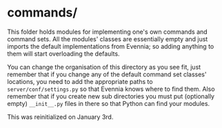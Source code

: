 # commands/

This folder holds modules for implementing one's own commands and
command sets. All the modules' classes are essentially empty and just
imports the default implementations from Evennia; so adding anything
to them will start overloading the defaults. 

You can change the organisation of this directory as you see fit, just
remember that if you change any of the default command set classes'
locations, you need to add the appropriate paths to
`server/conf/settings.py` so that Evennia knows where to find them.
Also remember that if you create new sub directories you must put
(optionally empty) `__init__.py` files in there so that Python can
find your modules.

This was reinitialized on January 3rd.